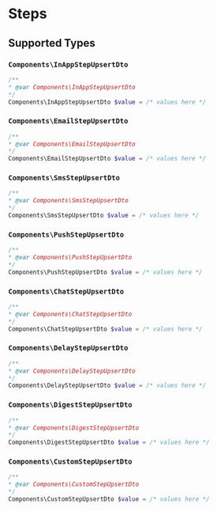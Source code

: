 # Steps


## Supported Types

### `Components\InAppStepUpsertDto`

```php
/**
* @var Components\InAppStepUpsertDto
*/
Components\InAppStepUpsertDto $value = /* values here */
```

### `Components\EmailStepUpsertDto`

```php
/**
* @var Components\EmailStepUpsertDto
*/
Components\EmailStepUpsertDto $value = /* values here */
```

### `Components\SmsStepUpsertDto`

```php
/**
* @var Components\SmsStepUpsertDto
*/
Components\SmsStepUpsertDto $value = /* values here */
```

### `Components\PushStepUpsertDto`

```php
/**
* @var Components\PushStepUpsertDto
*/
Components\PushStepUpsertDto $value = /* values here */
```

### `Components\ChatStepUpsertDto`

```php
/**
* @var Components\ChatStepUpsertDto
*/
Components\ChatStepUpsertDto $value = /* values here */
```

### `Components\DelayStepUpsertDto`

```php
/**
* @var Components\DelayStepUpsertDto
*/
Components\DelayStepUpsertDto $value = /* values here */
```

### `Components\DigestStepUpsertDto`

```php
/**
* @var Components\DigestStepUpsertDto
*/
Components\DigestStepUpsertDto $value = /* values here */
```

### `Components\CustomStepUpsertDto`

```php
/**
* @var Components\CustomStepUpsertDto
*/
Components\CustomStepUpsertDto $value = /* values here */
```

